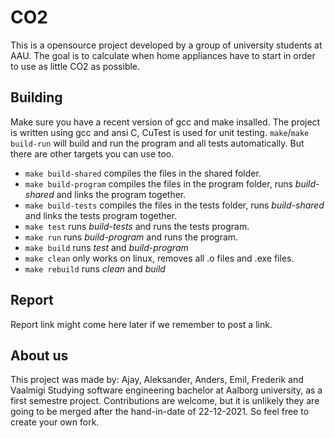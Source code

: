 # CO2

This is a opensource project developed by a group of university students at AAU. The goal is to calculate when home appliances have to start in order to use as little CO2 as possible.

## Building
Make sure you have a recent version of gcc and make insalled.
The project is written using gcc and ansi C, CuTest is used for unit testing.
`make`/`make build-run` will build and run the program and all tests automatically. But there are other targets you can use too.

* `make build-shared` compiles the files in the shared folder.
* `make build-program` compiles the files in the program folder, runs *build-shared* and links the program together.
* `make build-tests` compiles the files in the tests folder, runs *build-shared* and links the tests program together.
* `make test` runs *build-tests* and runs the tests program.
* `make run` runs *build-program* and runs the program.
* `make build` runs *test* and *build-program*
* `make clean` only works on linux, removes all .o files and .exe files.
* `make rebuild` runs *clean* and *build*

## Report
Report link might come here later if we remember to post a link.

## About us
This project was made by: Ajay, Aleksander, Anders, Emil, Frederik and Vaalmigi
Studying software engineering bachelor at Aalborg university, as a first semestre project.
Contributions are welcome, but it is unlikely they are going to be merged after the hand-in-date of 22-12-2021. So feel free to create your own fork.
